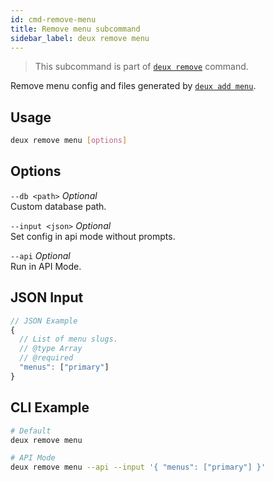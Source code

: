```yaml
---
id: cmd-remove-menu
title: Remove menu subcommand
sidebar_label: deux remove menu
---
```


> This subcommand is part of [`deux remove`](cmd-remove.html) command.

Remove menu config and files generated by [`deux add menu`](cmd-add-menu.html).

## Usage
```bash
deux remove menu [options]
```

## Options
`--db <path>` *Optional*  
Custom database path.

`--input <json>` *Optional*  
Set config in api mode without prompts.

`--api` *Optional*  
Run in API Mode.

## JSON Input
```javascript 
// JSON Example
{
  // List of menu slugs.
  // @type Array
  // @required
  "menus": ["primary"]
}
```

## CLI Example
```bash
# Default
deux remove menu

# API Mode
deux remove menu --api --input '{ "menus": ["primary"] }'
```
